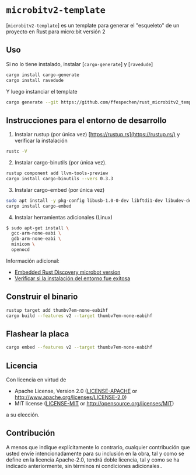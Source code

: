 `microbitv2-template`
==================
[`microbitv2-template`] es un template para generar el "esqueleto" de un proyecto en Rust para micro:bit versión 2

## Uso

Si no lo tiene instalado, instalar [`cargo-generate`] y [`ravedude`]

```bash
cargo install cargo-generate
cargo install ravedude
```

Y luego instanciar el template

```bash
cargo generate --git https://github.com/ffespechen/rust_microbitv2_template.git
```


## Instrucciones para el entorno de desarrollo
1. Instalar rustup (por única vez) [https://rustup.rs](https://rustup.rs/) y verificar la instalación

```bash
rustc -V
```

2. Instalar cargo-binutils (por única vez).

```bash
rustup component add llvm-tools-preview
cargo install cargo-binutils --vers 0.3.3
```

3. Instalar cargo-embed (por única vez)

```bash
sudo apt install -y pkg-config libusb-1.0-0-dev libftdi1-dev libudev-dev libssl-dev
cargo install cargo-embed 
```

4. Instalar herramientas adicionales (Linux)

```bash
$ sudo apt-get install \
  gcc-arm-none-eabi \
  gdb-arm-none-eabi \
  minicom \
  openocd
```

Información adicional:

- [Embedded Rust Discovery microbot version](https://docs.rust-embedded.org/discovery/microbit/03-setup/index.html)
- [Verificar si la instalación del entorno fue exitosa](https://docs.rust-embedded.org/discovery/microbit/03-setup/verify.htm)

## Construir el binario

```bash
rustup target add thumbv7em-none-eabihf
cargo build --features v2 --target thumbv7em-none-eabihf
```

## Flashear la placa

```bash
cargo embed --features v2 --target thumbv7em-none-eabihf
```

## Licencia
Con licencia en virtud de

 - Apache License, Version 2.0
   ([LICENSE-APACHE](LICENSE-APACHE) or <http://www.apache.org/licenses/LICENSE-2.0>)
 - MIT license
   ([LICENSE-MIT](LICENSE-MIT) or <http://opensource.org/licenses/MIT>)

a su elección.

## Contribución
A menos que indique explícitamente lo contrario, cualquier contribución que usted envíe intencionadamente para su inclusión en la obra, tal y como se define en la licencia Apache-2.0, tendrá doble licencia, tal y como se ha indicado anteriormente, sin términos ni condiciones adicionales..